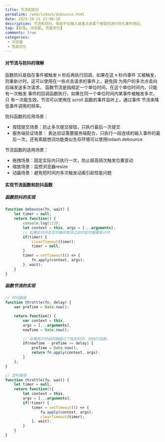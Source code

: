 ```yaml
---
title: 节流和防抖
permalink: /web/lodash/dubounce.html
date: 2023-10-21 21:00:16
description: 节流和防抖，有助于在输入或者点击某个按钮时进行优化事件响应。
tag: [前端, 浏览器, 性能优化]
comments: true
categories: 
 - 浏览器
 - 性能优化
---
```


#### 对节流与防抖的理解
函数防抖是指在事件被触发 n 秒后再执行回调，如果在这 n 秒内事件
又被触发，则重新计时。这可以使用在一些点击请求的事件上，避免因
为用户的多次点击向后端发送多次请求。
函数节流是指规定一个单位时间，在这个单位时间内，只能有一次触发
事件的回调函数执行，如果在同一个单位时间内某事件被触发多次，只
有一次能生效。节流可以使用在 scroll 函数的事件监听上，通过事件
节流来降低事件调用的频率。

防抖函数的应用场景：
- 按钮提交场景：防止多次提交按钮，只执行最后一次提交
- 服务端验证场景： 表达验证需要服务端配合，只执行一段连续的输入事件的最后一次，还有索联想词功能类似生存环境可以使用lodash.debounce

节流函数的适用场景：

- 拖拽场景：固定实际内只执行一次，防止超高频次触发位置变动
- 缩放场景：监控浏览器resize
- 动画场景：避免短时间内多次触发动画引起性能问题

#### 实现节流函数和防抖函数

##### 函数防抖的实现
```javascript
function debounce(fn, wait) {
    let timer = null;
    return function() {
        console.log(123);
        let context = this, args = [...arguments];
        // 如果此时存在定时器则取消之前的定时器重新计时
        if(timer) {
            clearTimeout(timer);
            timer = null;
        }
        timer = setTimeout(() => {
            fn.apply(context, args);
        }, wait);
    }
}
```

##### 函数节流的实现
```javascript
// 时间戳版
function throttle(fn, delay) {
    var preTime = Date.now();

    return function() {
        var context = this,
        args = [...arguments],
        nowTime = Date.now();

        // 如果两次时间间隔超过了指定时间，则执行函数。
        if(nowTime - preTime >= delay) {
            preTime = Date.now();
            return fn.apply(context, args);
        }
    };
}

// 定时器版
function throttle(fu, wait) {
    let timer = null;
    return function(){
        let context = this,
        args = [...arguments];
        if(!timer) {
            timer = setTimeout(() => {
                fu.apply(context, args);
                clearTimeout(timer);
            }, wait);
        }
    }
}
```
